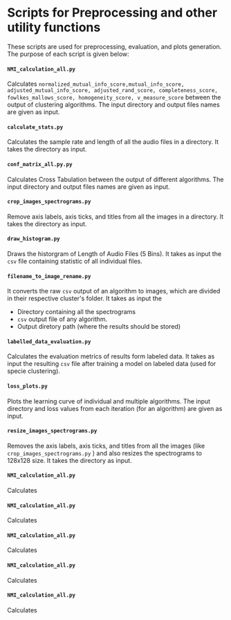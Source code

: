 # Scripts for Preprocessing and other utility functions 
These scripts are used for preprocessing, evaluation, and plots generation. The purpose of each script is given below:

#### `NMI_calculation_all.py`
Calculates `normalized_mutual_info_score,mutual_info_score,
 adjusted_mutual_info_score, adjusted_rand_score, completeness_score, fowlkes_mallows_score, homogeneity_score, v_measure_score` between the output of clustering algorithms. 
The input directory and output files names are given as input.  

#### `calculate_stats.py`
Calculates the sample rate and length of all the audio files in a directory. It takes the directory as input. 

#### `conf_matrix_all.py.py`
Calculates Cross Tabulation between the output of different algorithms. The input directory and output files names are given as input.  

#### `crop_images_spectrograms.py`
Remove axis labels, axis ticks, and titles from all the images in a directory. It takes the directory as input.

#### `draw_histogram.py`
Draws the historgram of Length of Audio Files (5 Bins). It takes as input the `csv` file containing statistic of all individual files. 

#### `filename_to_image_rename.py`
It converts the raw `csv` output of an algorithm to images, which are divided in their respective cluster's folder. It takes as input the 
* Directory containing all the spectrograms
* `csv` output file of any algorithm.
* Output diretory path (where the results should be stored)

#### `labelled_data_evaluation.py`
Calculates the evaluation metrics of results form labeled data. It takes as input the resulting `csv` file after training a model on labeled data (used for specie clustering).

#### `loss_plots.py`
Plots the learning curve of individual and multiple algorithms. The input directory and loss values from each iteration (for an algorithm) are given as input.  

#### `resize_images_spectrograms.py`
Removes the axis labels, axis ticks, and titles from all the images (like `crop_images_spectrograms.py` ) and also resizes the spectrograms to 128x128 size. It takes the directory as input.
 
#### `NMI_calculation_all.py`
Calculates 

#### `NMI_calculation_all.py`
Calculates 

#### `NMI_calculation_all.py`
Calculates 

#### `NMI_calculation_all.py`
Calculates 

#### `NMI_calculation_all.py`
Calculates 
